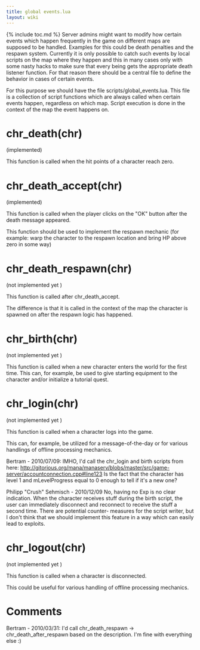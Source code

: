 ```yaml
---
title: global events.lua
layout: wiki
---
```

{% include toc.md %}
Server admins might want to modify how certain events which happen frequently in the game on different maps are supposed to be handled. Examples for this could be death penalties and the respawn system. Currently it is only possible to catch such events by local scripts on the map where they happen and this in many cases only with some nasty hacks to make sure that every being gets the appropriate death listener function. For that reason there should be a central file to define the behavior in cases of certain events.

For this purpose we should have the file scripts/global_events.lua. This file is a collection of script functions which are always called when certain events happen, regardless on which map. Script execution is done in the context of the map the event happens on.

# chr_death(chr)
(implemented)

This function is called when the hit points of a character reach zero.

# chr_death_accept(chr)
(implemented)

This function is called when the player clicks on the "OK" button after the death message appeared.

This function should be used to implement the respawn mechanic (for example: warp the character to the respawn location and bring HP above zero in some way)

# chr_death_respawn(chr)
(not implemented yet )

This function is called after chr_death_accept.

The difference is that it is called in the context of the map the character is spawned on after the respawn logic has happened.

# chr_birth(chr)
(not implemented yet )

This function is called when a new character enters the world for the first time. This can, for example, be used to give starting equipment to the character and/or initialize a tutorial quest.

# chr_login(chr)
(not implemented yet )

This function is called when a character logs into the game.

This can, for example, be utilized for a message-of-the-day or for various handlings of offline processing mechanics.

  Bertram - 2010/07/09:
  IMHO, I'd call the chr_login and birth scripts from here:
  http://gitorious.org/mana/manaserv/blobs/master/src/game-server/accountconnection.cpp#line123
  Is the fact that the character has level 1 and mLevelProgress equal to 0 enough to tell if it's a new one?
  
  Philipp "Crush" Sehmisch - 2010/12/09
  No, having no Exp is no clear indication. When the character receives stuff during the birth script, the user
  can immediately disconnect and reconnect to receive the stuff a second time. There are potential counter-
  measures for the script writer, but I don't think that we should implement this feature in a way which can
  easily lead to exploits.

# chr_logout(chr)
(not implemented yet )

This function is called when a character is disconnected.

This could be useful for various handling of offline processing mechanics.

# Comments

  Bertram - 2010/03/31: I'd call chr_death_respawn -&gt; chr_death_after_respawn based on the description. I'm fine with everything else :)
